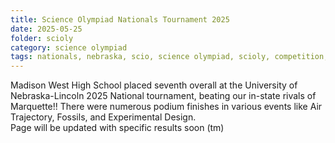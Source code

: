 ```yaml
---
title: Science Olympiad Nationals Tournament 2025
date: 2025-05-25
folder: scioly
category: science olympiad
tags: nationals, nebraska, scio, science olympiad, scioly, competition, tournament, univeristy of nebraska-lincoln, codebusters, microbe mission
---
```

Madison West High School placed seventh overall at the University of Nebraska-Lincoln 2025 National tournament, beating our in-state rivals of Marquette!! There were numerous podium finishes in various events like Air Trajectory, Fossils, and Experimental Design. 
<br>
Page will be updated with specific results soon (tm)